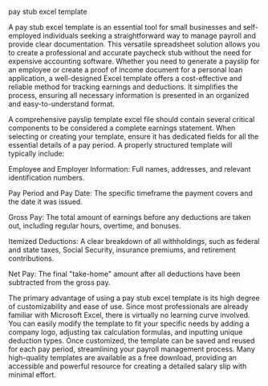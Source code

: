 pay stub excel template


A pay stub excel template is an essential tool for small businesses and self-employed individuals seeking a straightforward way to manage payroll and provide clear documentation. This versatile spreadsheet solution allows you to create a professional and accurate paycheck stub without the need for expensive accounting software. Whether you need to generate a payslip for an employee or create a proof of income document for a personal loan application, a well-designed Excel template offers a cost-effective and reliable method for tracking earnings and deductions. It simplifies the process, ensuring all necessary information is presented in an organized and easy-to-understand format.



A comprehensive payslip template excel file should contain several critical components to be considered a complete earnings statement. When selecting or creating your template, ensure it has dedicated fields for all the essential details of a pay period. A properly structured template will typically include:




Employee and Employer Information: Full names, addresses, and relevant identification numbers.


Pay Period and Pay Date: The specific timeframe the payment covers and the date it was issued.


Gross Pay: The total amount of earnings before any deductions are taken out, including regular hours, overtime, and bonuses.


Itemized Deductions: A clear breakdown of all withholdings, such as federal and state taxes, Social Security, insurance premiums, and retirement contributions.


Net Pay: The final \"take-home\" amount after all deductions have been subtracted from the gross pay.





The primary advantage of using a pay stub excel template is its high degree of customizability and ease of use. Since most professionals are already familiar with Microsoft Excel, there is virtually no learning curve involved. You can easily modify the template to fit your specific needs by adding a company logo, adjusting tax calculation formulas, and inputting unique deduction types. Once customized, the template can be saved and reused for each pay period, streamlining your payroll management process. Many high-quality templates are available as a free download, providing an accessible and powerful resource for creating a detailed salary slip with minimal effort.
